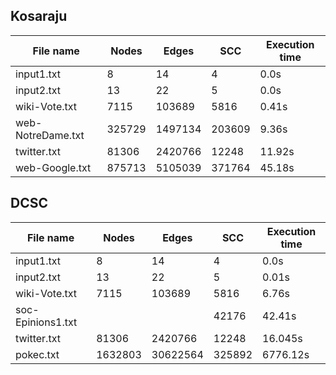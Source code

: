 Kosaraju
-------

File name|Nodes|Edges|SCC|Execution time  
----|----|---|---|---|
input1.txt|8|14|4|0.0s
input2.txt|13|22|5|0.0s
wiki-Vote.txt|7115|103689|5816|0.41s
web-NotreDame.txt| 325729| 1497134| 203609|9.36s
twitter.txt |81306| 2420766| 12248|11.92s
web-Google.txt| 875713| 5105039| 371764|45.18s


DCSC
----

File name|Nodes|Edges|SCC|Execution time  
----|----|---|---|---|
input1.txt|8|14|4|0.0s
input2.txt|13|22|5|0.01s
wiki-Vote.txt|7115|103689|5816|6.76s
soc-Epinions1.txt|||42176|42.41s
twitter.txt|81306| 2420766| 12248|16.045s
pokec.txt|1632803|30622564|325892|6776.12s